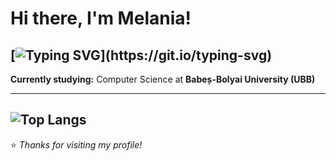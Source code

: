 # Hi there, I'm Melania!
[![Typing SVG](https://readme-typing-svg.demolab.com?font=Fira+Code&size=17&pause=1000&color=F771E6&width=435&lines=Thanks+for+checking+out+my+GitHub+projects!)](https://git.io/typing-svg)
---

 **Currently studying:** Computer Science at **Babeș-Bolyai University (UBB)**  

---
![Top Langs](https://github-readme-stats.vercel.app/api/top-langs/?username=emtreila&layout=compact&cache_seconds=1)
---

⭐️ *Thanks for visiting my profile!*
